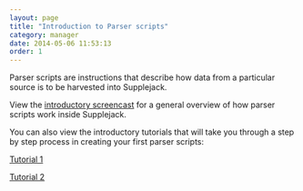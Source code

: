 ```yaml
---
layout: page
title: "Introduction to Parser scripts"
category: manager
date: 2014-05-06 11:53:13
order: 1
---
```


Parser scripts are instructions that describe how data from a particular source is to be harvested into Supplejack. 

View the [introductory screencast](http://youtu.be/MLUURxcfcLc) for a general overview of how parser scripts work inside Supplejack. 

You can also view the introductory tutorials that will take you through a step by step process in creating your first parser scripts:

[Tutorial 1](https://drive.google.com/file/d/0B63EYVIeMWSfdThwRXhxcllwTVE/edit?usp=sharing)

[Tutorial 2](https://drive.google.com/file/d/0B63EYVIeMWSfdERXYTJJYmR2cW8/edit?usp=sharing)
